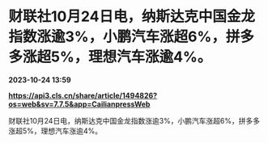 # 财联社10月24日电，纳斯达克中国金龙指数涨逾3%，小鹏汽车涨超6%，拼多多涨超5%，理想汽车涨逾4%。

**2023-10-24 13:59**

**https://api3.cls.cn/share/article/1494826?os=web&sv=7.7.5&app=CailianpressWeb**

财联社10月24日电，纳斯达克中国金龙指数涨逾3%，小鹏汽车涨超6%，拼多多涨超5%，理想汽车涨逾4%。